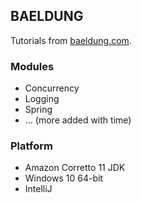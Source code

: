 ## BAELDUNG

Tutorials from [baeldung.com](https://www.baeldung.com/). 

### Modules

- Concurrency
- Logging
- Spring
- ... (more added with time)

### Platform

- Amazon Corretto 11 JDK
- Windows 10 64-bit
- IntelliJ
